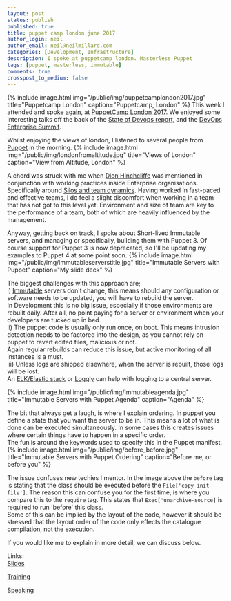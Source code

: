 ```yaml
---
layout: post
status: publish
published: true
title: puppet camp london june 2017
author_login: neil
author_email: neil@neilmillard.com
categories: [Development, Infrastructure]
description: I spoke at puppetcamp london. Masterless Puppet
tags: [puppet, masterless, immutable]
comments: true
crosspost_to_medium: false
---
```

{% include image.html
      img="/public/img/puppetcamplondon2017.jpg"
      title="Puppetcamp London"
      caption="Puppetcamp, London" %}
This week I attended and spoke [again](/2016/11/09/puppet-camp-fall-autumn-london-2016/), at [PuppetCamp London 2017](https://puppet.com/community/events/camp/two-part-puppet-camp-london).
We enjoyed some interesting talks off the back of the [State of Devops report](https://puppet.com/resources/whitepaper/state-of-devops-report), and the [DevOps Enterprise Summit](https://events.itrevolution.com/eur/).

Whilst enjoying the views of london, I listened to several people from [Puppet](https://puppet.com/) in the morning.
{% include image.html
      img="/public/img/londonfromaltitude.jpg"
      title="Views of London"
      caption="View from Altitude, London" %}

A chord was struck with me when [Dion Hinchcliffe](https://dionhinchcliffe.com/) was mentioned in conjunction with working practices inside Enterprise organisations.
 Specifically around [Silos and team dynamics](http://www.zdnet.com/article/the-shift-from-app-silos-to-digital-workplace-as-platform/). Having worked in fast-paced and effective teams, I do feel a slight discomfort when working in a team that has not got to this level yet.
Environment and size of team are key to the performance of a team, both of which are heavily influenced by the management.

Anyway, getting back on track, I spoke about Short-lived Immutable servers, and managing or specifically, building them with Puppet 3.
Of course support for Puppet 3 is now deprecated, so I'll be updating my examples to Puppet 4 at some point soon.
{% include image.html
      img="/public/img/immutableserverstitle.jpg"
      title="Immutable Servers with Puppet"
      caption="My slide deck" %}
  
The biggest challenges with this approach are;   
i) [Immutable](/tags/#immutable) servers don't change, this means should any configuration or software needs to be updated, you will have to rebuild the server.  
In Development this is no big issue, especially if those environments are rebuilt daily. After all, no point paying for a server or environment when your developers are tucked up in bed.   
ii) The puppet code is usually only run once, on boot. This means intrusion detection needs to be factored into the design, as you cannot rely on puppet to revert edited files, malicious or not.  
Again regular rebuilds can reduce this issue, but active monitoring of all instances is a must.  
iii) Unless logs are shipped elsewhere, when the server is rebuilt, those logs will be lost.  
An [ELK/Elastic stack](https://www.elastic.co/webinars/introduction-elk-stack) or [Loggly](https://www.loggly.com/) can help with logging to a central server.

{% include image.html
      img="/public/img/immutableagenda.jpg"
      title="Immutable Servers with Puppet Agenda"
      caption="Agenda" %}
      
The bit that always get a laugh, is where I explain ordering. In puppet you define a state that you want the server to be in.
This means a lot of what is done can be executed simultaneously. In some cases this creates issues where certain things have to happen in a specific order.  
The fun is around the keywords used to specify this in the Puppet manifest.
{% include image.html
      img="/public/img/before_before.jpg"
      title="Immutable Servers with Puppet Ordering"
      caption="Before me, or before you" %}
      
The issue confuses new techies I mentor. In the image above the ```before``` tag is stating that the class should be executed before the ```File['copy-init-file']```.
The reason this can confuse you for the first time, is where you compare this to the ```require``` tag. This states that ```Exec['unarchive-source]``` is required to run 'before' this class.  
Some of this can be implied by the layout of the code, however it should be stressed that the layout order of the code only effects the catalogue compilation, not the execution.

If you would like me to explain in more detail, we can discuss below.

Links:  
[Slides](https://www.slideshare.net/neilmillard/short-lived-immutable-servers-with-masterless-puppet)

[Training](http://devops.neilmillard.com)

[Speaking](/contact/)
